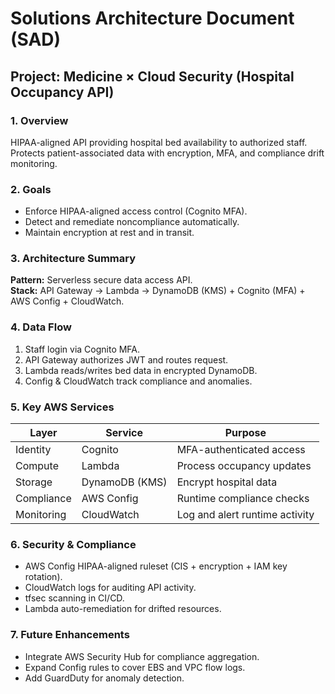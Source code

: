 # Solutions Architecture Document (SAD)
## Project: Medicine × Cloud Security (Hospital Occupancy API)

### 1. Overview
HIPAA-aligned API providing hospital bed availability to authorized staff.  
Protects patient-associated data with encryption, MFA, and compliance drift monitoring.

### 2. Goals
- Enforce HIPAA-aligned access control (Cognito MFA).
- Detect and remediate noncompliance automatically.
- Maintain encryption at rest and in transit.

### 3. Architecture Summary
**Pattern:** Serverless secure data access API.  
**Stack:** API Gateway → Lambda → DynamoDB (KMS) + Cognito (MFA) + AWS Config + CloudWatch.

### 4. Data Flow
1. Staff login via Cognito MFA.  
2. API Gateway authorizes JWT and routes request.  
3. Lambda reads/writes bed data in encrypted DynamoDB.  
4. Config & CloudWatch track compliance and anomalies.

### 5. Key AWS Services
| Layer | Service | Purpose |
|-------|----------|----------|
| Identity | Cognito | MFA-authenticated access |
| Compute | Lambda | Process occupancy updates |
| Storage | DynamoDB (KMS) | Encrypt hospital data |
| Compliance | AWS Config | Runtime compliance checks |
| Monitoring | CloudWatch | Log and alert runtime activity |

### 6. Security & Compliance
- AWS Config HIPAA-aligned ruleset (CIS + encryption + IAM key rotation).  
- CloudWatch logs for auditing API activity.  
- tfsec scanning in CI/CD.  
- Lambda auto-remediation for drifted resources.

### 7. Future Enhancements
- Integrate AWS Security Hub for compliance aggregation.  
- Expand Config rules to cover EBS and VPC flow logs.  
- Add GuardDuty for anomaly detection.
